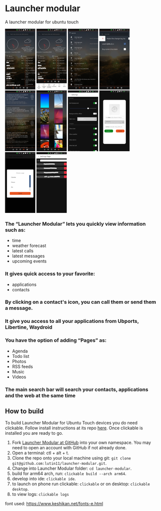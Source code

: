 # Launcher modular

A launcher modular for ubuntu touch

<p float="left">
  <img src="/assets/samples/Home_Page.png" width="100" alt="Main page"/>
  <img src="/assets/samples/Home_Page_Toolbar.png" width="100" alt="Main page toolbar"/> 
  <img src="/assets/samples/Calendar_Page.png" width="100" alt="Calendar page"/>
  <img src="assets/samples/TODO_Page.png" width="100" alt="Page note"/>
  <img src="assets/samples/RSS_Page.png" width="100" alt="RSS note"/>
  <img src="assets/samples/Picture_Page.png" width="100" alt="Picture page"/>
  <img src="assets/samples/Global_Settings.png" width="100" alt="Global settings"/>
  <img src="assets/samples/Add_Icon.png" width="100" alt="Add icon"/>
  <img src="assets/samples/Add_Page.png" width="100" alt="Add page"/>
  <img src="assets/samples/RSS_Setings.png" width="100" alt="RSS setings"/>
</p>

### The “Launcher Modular” lets you quickly view information such as:
- time
- weather forecast
- latest calls
- latest messages
- upcoming events

### It gives quick access to your favorite:
- applications
- contacts

### By clicking on a contact's icon, you can call them or send them a message.

### It give you access to all your applications from Ubports, Libertine, Waydroid

### You have the option of adding “Pages” as:
- Agenda
- Todo list
- Photos
- RSS feeds
- Music
- Videos

### The main search bar will search your contacts, applications and the web at the same time

## How to build

To build Launcher Modular for Ubuntu Touch devices you do need clickable. Follow install instructions at its repo [here](https://gitlab.com/clickable/clickable).
Once clickable is installed you are ready to go.

1. Fork [Launcher Modular at GitHub](https://github.com/lutin11/launcher-modular) into your own namespace. You may need to open an account with GitHub if not already done.
2. Open a terminal: ctl + alt + t.
3. Clone the repo onto your local machine using git: `git clone git@github.com:lutin11/launcher-modular.git`.
4. Change into Launcher Modular folder: `cd launcher-modular`.
5. build for arm64 arch, run: `clickable build --arch arm64`.
6. develop into ide: `clickable ide`.
7. to launch on phone run clickable: `clickable` or on desktop: `clickable desktop`.
8. to view logs: `clickable logs`

font used: https://www.keshikan.net/fonts-e.html

